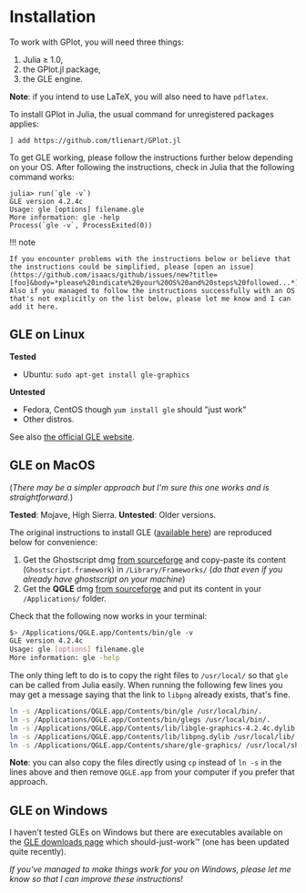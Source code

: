 # Installation

To work with GPlot, you will need three things:

1. Julia ≥ 1.0,
1. the GPlot.jl package,
1. the GLE engine.

**Note**: if you intend to use LaTeX, you will also need to have `pdflatex`.

To install GPlot in Julia, the usual command for unregistered packages applies:

```julia-repl
] add https://github.com/tlienart/GPlot.jl
```

To get GLE working, please follow the instructions further below depending on your OS.
After following the instructions, check in Julia that the following command works:

```julia-repl
julia> run(`gle -v`)
GLE version 4.2.4c
Usage: gle [options] filename.gle
More information: gle -help
Process(`gle -v`, ProcessExited(0))
```

!!! note

    If you encounter problems with the instructions below or believe that the instructions could be simplified, please [open an issue](https://github.com/isaacs/github/issues/new?title=[foo]&body=*please%20indicate%20your%20OS%20and%20steps%20followed...*). Also if you managed to follow the instructions successfully with an OS that's not explicitly on the list below, please let me know and I can add it here.

## GLE on Linux

**Tested**

* Ubuntu: `sudo apt-get install gle-graphics`

**Untested**

* Fedora, CentOS though `yum install gle` should "just work"
* Other distros.

See also [the official GLE website](http://glx.sourceforge.net/downloads/downloads.html).

## GLE on MacOS

(*There may be a simpler approach but I'm sure this one works and is straightforward.*)

**Tested**: Mojave, High Sierra.
**Untested**: Older versions.

The original instructions to install GLE ([available here](http://glx.sourceforge.net/tut/mac.html)) are reproduced below for convenience:

1. Get the Ghostscript dmg [from sourceforge](http://prdownloads.sourceforge.net/glx/Ghostscript-8.63.dmg?download) and copy-paste its content (`Ghostscript.framework`) in `/Library/Frameworks/` (*do that even if you already have ghostscript on your machine*)
1. Get the **QGLE** dmg [from sourceforge](http://prdownloads.sourceforge.net/glx/gle-graphics-4.2.4c-exe-mac.dmg?download) and put its content in your `/Applications/` folder.

Check that the following now works in your terminal:

```bash
$> /Applications/QGLE.app/Contents/bin/gle -v
GLE version 4.2.4c
Usage: gle [options] filename.gle
More information: gle -help
```

The only thing left to do is to copy the right files to `/usr/local/` so that `gle` can be called from Julia easily.
When running the following few lines you may get a message saying that the link to `libpng` already exists, that's fine.

```bash
ln -s /Applications/QGLE.app/Contents/bin/gle /usr/local/bin/.
ln -s /Applications/QGLE.app/Contents/bin/glegs /usr/local/bin/.
ln -s /Applications/QGLE.app/Contents/lib/libgle-graphics-4.2.4c.dylib /usr/local/lib/.
ln -s /Applications/QGLE.app/Contents/lib/libpng.dylib /usr/local/lib/.
ln -s /Applications/QGLE.app/Contents/share/gle-graphics/ /usr/local/share/.
```

**Note**: you can also copy the files directly using `cp` instead of `ln -s` in the lines above and then remove `QGLE.app` from your computer if you prefer that approach.

## GLE on Windows

I haven't tested GLEs on Windows but there are executables available on the [GLE downloads page](http://glx.sourceforge.net/downloads/downloads.html) which should-just-work™ (one has been updated quite recently).

_If you've managed to make things work for you on Windows, please let me know so that I can improve these instructions!_
